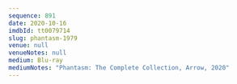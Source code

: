 ```yaml
---
sequence: 891
date: 2020-10-16
imdbId: tt0079714
slug: phantasm-1979
venue: null
venueNotes: null
medium: Blu-ray
mediumNotes: "Phantasm: The Complete Collection, Arrow, 2020"
---
```

